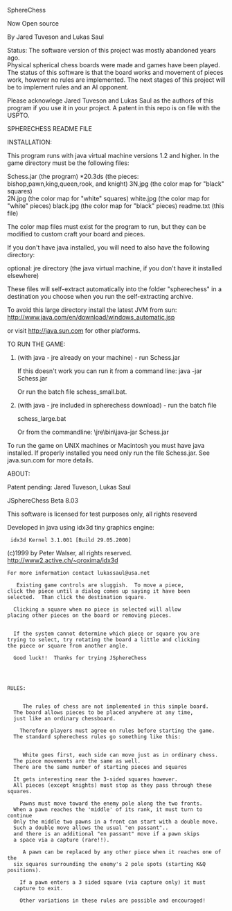 SphereChess 

Now Open source 

By Jared Tuveson and Lukas Saul

Status: The software version of this project was mostly abandoned years ago.  
Physical spherical chess boards were made and games have been played.  
The status of this software is that the board works and movement of pieces work, however no rules are implemented. 
The next stages of this project will be to implement rules and an AI opponent.  

Please acknowlege Jared Tuveson and Lukas Saul as the authors of this program if you use it in your project. 
A patent in this repo is on file with the USPTO.  



SPHERECHESS README FILE


INSTALLATION: 

  This program runs with java virtual machine versions 1.2 and higher.  In the game
directory must be the following files:

Schess.jar     (the program)
*20.3ds        (the pieces: bishop,pawn,king,queen,rook, and knight)
3N.jpg         (the color map for "black" squares)  
2N.jpg         (the color map for "white" squares)
white.jpg      (the color map for "white" pieces)
black.jpg      (the color map for "black" pieces)
readme.txt     (this file)

The color map files must exist for the program to run, but they can be modified to custom 
craft your board and pieces.

If you don't have java installed, you will need to also have the following directory:

optional:
jre directory  (the java virtual machine, if you don't have it installed elsewhere)


These files will self-extract automatically into the folder "spherechess" in a 
destination you choose when you run the self-extracting archive.


To avoid this large directory install the latest JVM from sun:
http://www.java.com/en/download/windows_automatic.jsp

or visit http://java.sun.com  for other platforms.



TO RUN THE GAME:

1)  (with java - jre already on your machine) -  run Schess.jar

    If this doesn't work you can run it from a command line: java -jar Schess.jar

    Or run the batch file schess_small.bat.
    
2)  (with java - jre included in spherechess download) - run the batch file
	
    schess_large.bat  
    
    Or from the commandline:   \jre\bin\java-jar Schess.jar
    
    
  To run the game on UNIX machines or Macintosh you must have java installed.  If properly
installed you need only run the file Schess.jar.  See java.sun.com for more details.
    
    
    


ABOUT:


Patent pending: Jared Tuveson, Lukas Saul
 
  JSphereChess Beta 8.03     
       
       

 This software is licensed for test purposes only, all rights reseverd

  Developed in java using idx3d tiny graphics engine:
~~~~~~~~~~~~~~~~~~~~~~~~~~~~~~~~~~~~~~~~~~~~~~~
 idx3d Kernel 3.1.001 [Build 29.05.2000]
~~~~~~~~~~~~~~~~~~~~~~~~~~~~~~~~~~~~~~~~~~~~~~~
 (c)1999 by Peter Walser, all rights reserved.
 http://www2.active.ch/~proxima/idx3d
~~~~~~~~~~~~~~~~~~~~~~~~~~~~~~~~~~~~~~~~~~~~~~~
For more information contact lukassaul@usa.net
       
   Existing game controls are sluggish.  To move a piece,    
click the piece until a dialog comes up saying it have been     
selected.  Than click the destination square.       
       
  Clicking a square when no piece is selected will allow
placing other pieces on the board or removing pieces.    
       
       
  If the system cannot determine which piece or square you are
trying to select, try rotating the board a little and clicking
the piece or square from another angle.       
       
  Good luck!!  Thanks for trying JSphereChess        
  
  

  
RULES:  
  
  
     The rules of chess are not implemented in this simple board.
  The board allows pieces to be placed anywhere at any time,  
  just like an ordinary chessboard.   
                    
    Therefore players must agree on rules before starting the game.
  The standard spherechess rules go something like this: 
  
        
     White goes first, each side can move just as in ordinary chess.
  The piece movements are the same as well.        
  There are the same number of starting pieces and squares
  
  It gets interesting near the 3-sided squares however.   
  All pieces (except knights) must stop as they pass through these squares. 
                    
    Pawns must move toward the enemy pole along the two fronts.     
  When a pawn reaches the 'middle' of its rank, it must turn to continue
  Only the middle two pawns in a front can start with a double move. 
  Such a double move allows the usual "en passant"..   
  and there is an additional "en passant" move if a pawn skips  
  a space via a capture (rare!!).   
                    
     A pawn can be replaced by any other piece when it reaches one of the  
  six squares surrounding the enemy's 2 pole spots (starting K&Q positions).
                    
    If a pawn enters a 3 sided square (via capture only) it must  
  capture to exit.  
      
    Other variations in these rules are possible and encouraged!              
                    
                    
                    
                  
